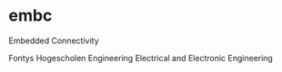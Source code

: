 embc
====

Embedded Connectivity

Fontys Hogescholen Engineering Electrical and Electronic Engineering

